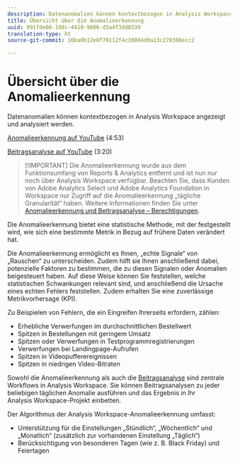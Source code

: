 ```yaml
---
description: Datenanomalien können kontextbezogen in Analysis Workspace angezeigt und analysiert werden.
title: Übersicht über die Anomalieerkennung
uuid: 991fde08-198c-4410-9606-d5a4f3dd8339
translation-type: ht
source-git-commit: 16ba0b12e0f70112f4c10804d0a13c278388ecc2

---
```



# Übersicht über die Anomalieerkennung

Datenanomalien können kontextbezogen in Analysis Workspace angezeigt und analysiert werden.

[Anomalieerkennung auf YouTube](https://www.youtube.com/watch?v=krXyQCjXoeU&amp;index=63&amp;list=PL2tCx83mn7GuNnQdYGOtlyCu0V5mEZ8sS) (4:53)

[Beitragsanalyse auf YouTube](https://www.youtube.com/watch?v=MbpeJIADtGk&amp;index=64&amp;list=PL2tCx83mn7GuNnQdYGOtlyCu0V5mEZ8sS) (3:20)

>[!IMPORTANT] Die Anomalieerkennung wurde aus dem Funktionsumfang von Reports &amp; Analytics entfernt und ist nun nur noch über Analysis Workspace verfügbar. Beachten Sie, dass Kunden von Adobe Analytics Select und Adobe Analytics Foundation in Workspace nur Zugriff auf die Anomalieerkennung „tägliche Granularität“ haben. Weitere Informationen finden Sie unter [Anomalieerkennung und Beitragsanalyse – Berechtigungen](/help/analyze/analysis-workspace/virtual-analyst/contribution-analysis/ca-tokens.md#section_9278D58F21A840AA9B1ED1BD07A1EF0A).

Die Anomalieerkennung bietet eine statistische Methode, mit der festgestellt wird, wie sich eine bestimmte Metrik in Bezug auf frühere Daten verändert hat.

Die Anomalieerkennung ermöglicht es Ihnen, „echte Signale“ von „Rauschen“ zu unterscheiden. Zudem hilft sie Ihnen anschließend dabei, potenzielle Faktoren zu bestimmen, die zu diesen Signalen oder Anomalien beigesteuert haben. Auf diese Weise können Sie feststellen, welche statistischen Schwankungen relevant sind, und anschließend die Ursache eines echten Fehlers feststellen. Zudem erhalten Sie eine zuverlässige Metrikvorhersage (KPI).

Zu Beispielen von Fehlern, die ein Eingreifen Ihrerseits erfordern, zählen:

* Erhebliche Verwerfungen im durchschnittlichen Bestellwert
* Spitzen in Bestellungen mit geringem Umsatz
* Spitzen oder Verwerfungen in Testprogrammregistrierungen
* Verwerfungen bei Landingpage-Aufrufen
* Spitzen in Videopufferereignissen
* Spitzen in niedrigen Video-Bitraten

Sowohl die Anomalieerkennung als auch die [Beitragsanalyse](https://marketing.adobe.com/resources/help/de_DE/analytics/contribution/ca_main.html) sind zentrale Workflows in Analysis Workspace. Sie können Beitragsanalysen zu jeder beliebigen täglichen Anomalie ausführen und das Ergebnis in Ihr Analysis Workspace-Projekt einbetten.

Der Algorithmus der Analysis Workspace-Anomalieerkennung umfasst:

* Unterstützung für die Einstellungen „Stündlich“, „Wöchentlich“ und „Monatlich“ (zusätzlich zur vorhandenen Einstellung „Täglich“)
* Berücksichtigung von besonderen Tagen (wie z. B. Black Friday) und Feiertagen
